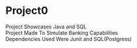 # Project0
Project Showcases Java and SQL</br>
Project Made To Simulate Banking Capabilities</br>
Dependencies Used Were Junit and SQL(Postgress)  
